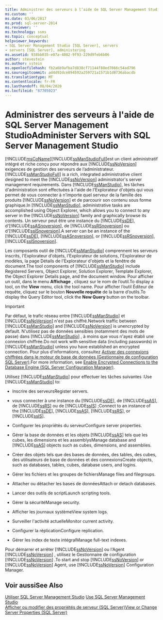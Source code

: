 ```yaml
---
title: Administrer des serveurs à l’aide de SQL Server Management Studio | Microsoft Docs
ms.custom: ''
ms.date: 03/06/2017
ms.prod: sql-server-2014
ms.reviewer: ''
ms.technology: ssms
ms.topic: conceptual
helpviewer_keywords:
- SQL Server Management Studio [SQL Server], servers
- servers [SQL Server], administering
ms.assetid: 938bb035-e07a-4082-9f93-229d9feb6b06
author: stevestein
ms.author: sstein
ms.openlocfilehash: fb2a6b9afba7d838cf71144f88ed7866c54ad796
ms.sourcegitcommit: ad4d92dce894592a259721a1571b1d8736abacdb
ms.translationtype: MT
ms.contentlocale: fr-FR
ms.lasthandoff: 08/04/2020
ms.locfileid: "87705923"
---
```

# <a name="administer-servers-with-sql-server-management-studio"></a><span data-ttu-id="13cba-102">Administrer des serveurs à l'aide de SQL Server Management Studio</span><span class="sxs-lookup"><span data-stu-id="13cba-102">Administer Servers with SQL Server Management Studio</span></span>
  [!INCLUDE[msCoName](../includes/msconame-md.md)]<span data-ttu-id="13cba-103">[!INCLUDE[ssManStudioFull](../includes/ssmanstudiofull-md.md)]est un client administratif intégré et riche conçu pour répondre aux [!INCLUDE[ssNoVersion](../includes/ssnoversion-md.md)] exigences de gestion des serveurs de l’administrateur.</span><span class="sxs-lookup"><span data-stu-id="13cba-103">[!INCLUDE[ssManStudioFull](../includes/ssmanstudiofull-md.md)] is a rich, integrated administrative client designed to meet the [!INCLUDE[ssNoVersion](../includes/ssnoversion-md.md)] administrator's server management requirements.</span></span> <span data-ttu-id="13cba-104">Dans [!INCLUDE[ssManStudio](../includes/ssmanstudio-md.md)], les tâches d'administration sont effectuées à l'aide de l'Explorateur d'objets qui vous permet de vous connecter à n'importe quel serveur de la famille des produits [!INCLUDE[ssNoVersion](../includes/ssnoversion-md.md)] et de parcourir son contenu sous forme graphique.</span><span class="sxs-lookup"><span data-stu-id="13cba-104">In [!INCLUDE[ssManStudio](../includes/ssmanstudio-md.md)], administrative tasks are accomplished using Object Explorer, which allows you to connect to any server in the [!INCLUDE[ssNoVersion](../includes/ssnoversion-md.md)] family and graphically browse its contents.</span></span> <span data-ttu-id="13cba-105">Un serveur peut être une instance du [!INCLUDE[ssDE](../includes/ssde-md.md)], d'[!INCLUDE[ssASnoversion](../includes/ssasnoversion-md.md)], de [!INCLUDE[ssRSnoversion](../includes/ssrsnoversion-md.md)] ou d'[!INCLUDE[ssISnoversion](../includes/ssisnoversion-md.md)].</span><span class="sxs-lookup"><span data-stu-id="13cba-105">A server can be an instance of the [!INCLUDE[ssDE](../includes/ssde-md.md)], [!INCLUDE[ssASnoversion](../includes/ssasnoversion-md.md)], or [!INCLUDE[ssRSnoversion](../includes/ssrsnoversion-md.md)], [!INCLUDE[ssISnoversion](../includes/ssisnoversion-md.md)].</span></span>  
  
 <span data-ttu-id="13cba-106">Les composants outil de [!INCLUDE[ssManStudio](../includes/ssmanstudio-md.md)] comprennent les serveurs inscrits, l'Explorateur d'objets, l'Explorateur de solutions, l'Explorateur de modèles, la page Détails de l'Explorateur d'objets et la fenêtre de document.</span><span class="sxs-lookup"><span data-stu-id="13cba-106">The tool components of [!INCLUDE[ssManStudio](../includes/ssmanstudio-md.md)] include Registered Servers, Object Explorer, Solution Explorer, Template Explorer, the Object Explorer Details page, and the document window.</span></span> <span data-ttu-id="13cba-107">Pour afficher un outil, dans le menu **Affichage** , cliquez sur le nom de l’outil.</span><span class="sxs-lookup"><span data-stu-id="13cba-107">To display a tool, on the **View** menu, click the tool name.</span></span> <span data-ttu-id="13cba-108">Pour afficher l’outil Éditeur de requête, cliquez sur le bouton **Nouvelle requête** de la barre d’outils.</span><span class="sxs-lookup"><span data-stu-id="13cba-108">To display the Query Editor tool, click the **New Query** button on the toolbar.</span></span>  
  
> [!IMPORTANT]  
>  <span data-ttu-id="13cba-109">Par défaut, le trafic réseau entre [!INCLUDE[ssManStudio](../includes/ssmanstudio-md.md)] et [!INCLUDE[ssNoVersion](../includes/ssnoversion-md.md)] n'est pas chiffré.</span><span class="sxs-lookup"><span data-stu-id="13cba-109">Network traffic between [!INCLUDE[ssManStudio](../includes/ssmanstudio-md.md)] and [!INCLUDE[ssNoVersion](../includes/ssnoversion-md.md)] is unencrypted by default.</span></span> <span data-ttu-id="13cba-110">N'utilisez pas de données sensibles (notamment des mots de passe) dans [!INCLUDE[ssManStudio](../includes/ssmanstudio-md.md)] , à moins que vous n'ayez établi une connexion chiffrée.</span><span class="sxs-lookup"><span data-stu-id="13cba-110">Do not work with sensitive data (including passwords) in [!INCLUDE[ssManStudio](../includes/ssmanstudio-md.md)] unless you have established an encrypted connection.</span></span> <span data-ttu-id="13cba-111">Pour plus d’informations, consultez [Activer des connexions chiffrées dans le moteur de base de données &#40;Gestionnaire de configuration SQL Server&#41;](../database-engine/configure-windows/enable-encrypted-connections-to-the-database-engine.md).</span><span class="sxs-lookup"><span data-stu-id="13cba-111">For more information, see [Enable Encrypted Connections to the Database Engine &#40;SQL Server Configuration Manager&#41;](../database-engine/configure-windows/enable-encrypted-connections-to-the-database-engine.md).</span></span>  
  
 <span data-ttu-id="13cba-112">Utilisez [!INCLUDE[ssManStudio](../includes/ssmanstudio-md.md)] pour effectuer les tâches suivantes :</span><span class="sxs-lookup"><span data-stu-id="13cba-112">Use [!INCLUDE[ssManStudio](../includes/ssmanstudio-md.md)] to:</span></span>  
  
-   <span data-ttu-id="13cba-113">Inscrire des serveurs</span><span class="sxs-lookup"><span data-stu-id="13cba-113">Register servers.</span></span>  
  
-   <span data-ttu-id="13cba-114">vous connecter à une instance du [!INCLUDE[ssDE](../includes/ssde-md.md)], de [!INCLUDE[ssAS](../includes/ssas-md.md)], de [!INCLUDE[ssRS](../includes/ssrs.md)] ou de [!INCLUDE[ssIS](../includes/ssis-md.md)] ;</span><span class="sxs-lookup"><span data-stu-id="13cba-114">Connect to an instance of the [!INCLUDE[ssDE](../includes/ssde-md.md)], [!INCLUDE[ssAS](../includes/ssas-md.md)], [!INCLUDE[ssRS](../includes/ssrs.md)], or [!INCLUDE[ssIS](../includes/ssis-md.md)].</span></span>  
  
-   <span data-ttu-id="13cba-115">Configurer les propriétés du serveur</span><span class="sxs-lookup"><span data-stu-id="13cba-115">Configure server properties.</span></span>  
  
-   <span data-ttu-id="13cba-116">Gérer la base de données et les objets [!INCLUDE[ssAS](../includes/ssas-md.md)] tels que les cubes, les dimensions et les assemblys</span><span class="sxs-lookup"><span data-stu-id="13cba-116">Manage database and [!INCLUDE[ssAS](../includes/ssas-md.md)] objects such as cubes, dimensions, and assemblies.</span></span>  
  
-   <span data-ttu-id="13cba-117">Créer des objets tels que des bases de données, des tables, des cubes, des utilisateurs de base de données et des connexions</span><span class="sxs-lookup"><span data-stu-id="13cba-117">Create objects, such as databases, tables, cubes, database users, and logins.</span></span>  
  
-   <span data-ttu-id="13cba-118">Gérer les fichiers et les groupes de fichiers</span><span class="sxs-lookup"><span data-stu-id="13cba-118">Manage files and filegroups.</span></span>  
  
-   <span data-ttu-id="13cba-119">Attacher ou détacher les bases de données</span><span class="sxs-lookup"><span data-stu-id="13cba-119">Attach or detach databases.</span></span>  
  
-   <span data-ttu-id="13cba-120">Lancer des outils de script</span><span class="sxs-lookup"><span data-stu-id="13cba-120">Launch scripting tools.</span></span>  
  
-   <span data-ttu-id="13cba-121">Gérer la sécurité</span><span class="sxs-lookup"><span data-stu-id="13cba-121">Manage security.</span></span>  
  
-   <span data-ttu-id="13cba-122">Afficher les journaux système</span><span class="sxs-lookup"><span data-stu-id="13cba-122">View system logs.</span></span>  
  
-   <span data-ttu-id="13cba-123">Surveiller l'activité actuelle</span><span class="sxs-lookup"><span data-stu-id="13cba-123">Monitor current activity.</span></span>  
  
-   <span data-ttu-id="13cba-124">Configurer la réplication</span><span class="sxs-lookup"><span data-stu-id="13cba-124">Configure replication.</span></span>  
  
-   <span data-ttu-id="13cba-125">Gérer les index de texte intégral</span><span class="sxs-lookup"><span data-stu-id="13cba-125">Manage full-text indexes.</span></span>  
  
 <span data-ttu-id="13cba-126">Pour démarrer et arrêter [!INCLUDE[ssNoVersion](../includes/ssnoversion-md.md)] ou l'Agent [!INCLUDE[ssNoVersion](../includes/ssnoversion-md.md)] , utilisez le Gestionnaire de configuration [!INCLUDE[ssNoVersion](../includes/ssnoversion-md.md)] .</span><span class="sxs-lookup"><span data-stu-id="13cba-126">To start and stop [!INCLUDE[ssNoVersion](../includes/ssnoversion-md.md)] or [!INCLUDE[ssNoVersion](../includes/ssnoversion-md.md)] Agent, use [!INCLUDE[ssNoVersion](../includes/ssnoversion-md.md)] Configuration Manager.</span></span>  
  
## <a name="see-also"></a><span data-ttu-id="13cba-127">Voir aussi</span><span class="sxs-lookup"><span data-stu-id="13cba-127">See Also</span></span>  
 <span data-ttu-id="13cba-128">[Utiliser SQL Server Management Studio](../database-engine/use-sql-server-management-studio.md) </span><span class="sxs-lookup"><span data-stu-id="13cba-128">[Use SQL Server Management Studio](../database-engine/use-sql-server-management-studio.md) </span></span>  
 [<span data-ttu-id="13cba-129">Afficher ou modifier des propriétés de serveur &#40;SQL Server&#41;</span><span class="sxs-lookup"><span data-stu-id="13cba-129">View or Change Server Properties &#40;SQL Server&#41;</span></span>](../database-engine/configure-windows/view-or-change-server-properties-sql-server.md)  
  
  
